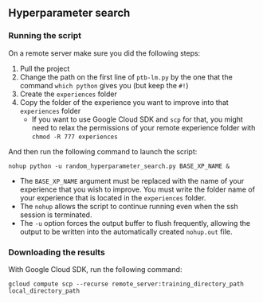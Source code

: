 

## Hyperparameter search

### Running the script

On a remote server make sure you did the following steps:

1. Pull the project
2. Change the path on the first line of `ptb-lm.py` by the one that the command `which python` gives you (but keep the `#!`)
3. Create the `experiences` folder
4. Copy the folder of the experience you want to improve into that `experiences` folder
    - If you want to use Google Cloud SDK and `scp` for that, you might need to relax the permissions of your remote experience folder with `chmod -R 777 experiences`

And then run the following command to launch the script:

`nohup python -u random_hyperparameter_search.py BASE_XP_NAME &`

- The `BASE_XP_NAME` argument must be replaced with the name of your experience that you wish to improve. You must write the folder name of your experience that is located in the `experiences` folder.
- The `nohup` allows the script to continue running even when the ssh session is terminated. 
- The `-u` option forces the output buffer to flush frequently, allowing the output to be written into the automatically created `nohup.out` file.

### Downloading the results 

With Google Cloud SDK, run the following command:

```gcloud compute scp --recurse remote_server:training_directory_path local_directory_path```
